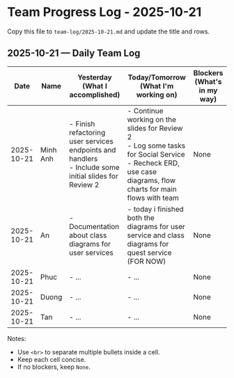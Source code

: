 # Team Progress Log - 2025-10-21

Copy this file to `team-log/2025-10-21.md` and update the title and rows.

## 2025-10-21 — Daily Team Log

| Date | Name | Yesterday (What I accomplished) | Today/Tomorrow (What I'm working on) | Blockers (What's in my way) |
|---|---|---|---|---|
| 2025-10-21 | Minh Anh | - Finish refactoring user services endpoints and handlers <br> - Include some initial slides for Review 2 | - Continue working on the slides for Review 2 <br> - Log some tasks for Social Service <br> - Recheck ERD, use case diagrams, flow charts for main flows with team | None |
| 2025-10-21 | An | - Documentation about class diagrams for user services | - today i finished both the diagrams for user service and class diagrams for quest service (FOR NOW) | None |
| 2025-10-21 | Phuc | - ... | - ... | None |
| 2025-10-21 | Duong | - ... | - ... | None |
| 2025-10-21 | Tan | - ... | - ... | None |

Notes:
- Use `<br>` to separate multiple bullets inside a cell.
- Keep each cell concise.
- If no blockers, keep `None`.